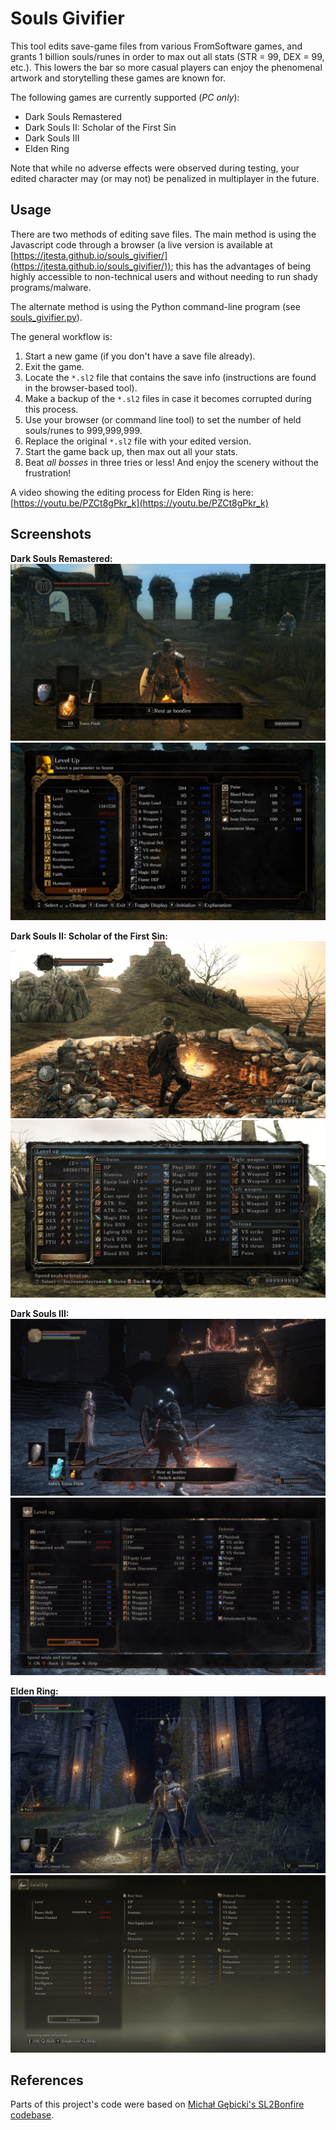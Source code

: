# Souls Givifier

This tool edits save-game files from various FromSoftware games, and grants 1 billion souls/runes in order to max out all stats (STR = 99, DEX = 99, etc.).  This lowers the bar so more casual players can enjoy the phenomenal artwork and storytelling these games are known for.

The following games are currently supported (*PC only*):
* Dark Souls Remastered
* Dark Souls II: Scholar of the First Sin
* Dark Souls III
* Elden Ring

Note that while no adverse effects were observed during testing, your edited character may (or may not) be penalized in multiplayer in the future.

## Usage

There are two methods of editing save files.  The main method is using the Javascript code through a browser (a live version is available at [https://jtesta.github.io/souls_givifier/](https://jtesta.github.io/souls_givifier/)); this has the advantages of being highly accessible to non-technical users and without needing to run shady programs/malware.

The alternate method is using the Python command-line program (see [souls_givifier.py](https://github.com/jtesta/souls_givifier/blob/master/souls_givifier.py)).

The general workflow is:
1. Start a new game (if you don't have a save file already).
2. Exit the game.
3. Locate the `*.sl2` file that contains the save info (instructions are found in the browser-based tool).
4. Make a backup of the `*.sl2` files in case it becomes corrupted during this process.
5. Use your browser (or command line tool) to set the number of held souls/runes to 999,999,999.
6. Replace the original `*.sl2` file with your edited version.
7. Start the game back up, then max out all your stats.
8. Beat *all bosses* in three tries or less!  And enjoy the scenery without the frustration!

A video showing the editing process for Elden Ring is here: [https://youtu.be/PZCt8gPkr_k](https://youtu.be/PZCt8gPkr_k)

## Screenshots

**Dark Souls Remastered:**
![DSR1](/screenshots/dsr_1.png)
![DSR1](/screenshots/dsr_2.png)

**Dark Souls II: Scholar of the First Sin:**
![DS2](/screenshots/ds2_1.png)
![DS2](/screenshots/ds2_2.png)

**Dark Souls III:**
![DS3](/screenshots/ds3_1.png)
![DS3](/screenshots/ds3_2.png)

**Elden Ring:**
![ER](/screenshots/er_1.png)
![ER](/screenshots/er_2.png)

## References

Parts of this project's code were based on [Michał Gębicki's SL2Bonfire codebase](https://github.com/mi5hmash/SL2Bonfire).
